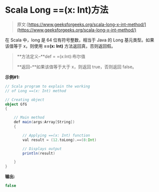 # Scala Long ==(x: Int)方法

> 原文:[https://www.geeksforgeeks.org/scala-long-x-int-method/](https://www.geeksforgeeks.org/scala-long-x-int-method/)

在 Scala 中，long 是 64 位有符号整数，相当于 Java 的 Long 基元类型。如果该值等于 x，则使用 **==(x: Int)** 方法返回真，否则返回假。

> **方法定义–**def = =(x:Int):布尔值
> 
> **返回–**如果该值等于大于 x，则返回 true，否则返回 false。

**示例#1:**

```scala
// Scala program to explain the working 
// of Long ==(x: Int) method

// Creating object
object GfG
{ 

    // Main method
    def main(args:Array[String])
    {

        // Applying ==(x: Int) function
        val result = (12.toLong).==(8:Int)

        // Displays output
        println(result)

    }
} 
```

**输出:**

```scala
false

```